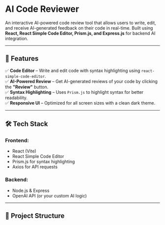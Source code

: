 # AI Code Reviewer  

An interactive AI-powered code review tool that allows users to write, edit, and receive AI-generated feedback on their code in real-time. Built using **React, React Simple Code Editor, Prism.js, and Express.js** for backend AI integration.  

---

## 🚀 Features  

✅ **Code Editor** – Write and edit code with syntax highlighting using `react-simple-code-editor`.  
✅ **AI-Powered Review** – Get AI-generated reviews of your code by clicking the **"Review"** button.  
✅ **Syntax Highlighting** – Uses `Prism.js` to highlight syntax for better readability.  
✅ **Responsive UI** – Optimized for all screen sizes with a clean dark theme.  

---

## 🛠 Tech Stack  

### Frontend:  
- React (Vite)  
- React Simple Code Editor  
- Prism.js for syntax highlighting  
- Axios for API requests  

### Backend:  
- Node.js & Express  
- OpenAI API (or your custom AI logic)  

---

## 📂 Project Structure  

